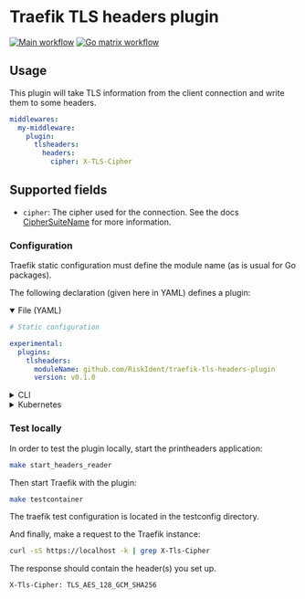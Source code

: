 # Traefik TLS headers plugin

[![Main workflow](https://github.com/RiskIdent/traefik-tls-headers-plugin/actions/workflows/main.yml/badge.svg)](https://github.com/RiskIdent/traefik-tls-headers-plugin/actions/workflows/main.yml)
[![Go matrix workflow](https://github.com/RiskIdent/traefik-tls-headers-plugin/actions/workflows/go-cross.yml/badge.svg)](https://github.com/RiskIdent/traefik-tls-headers-plugin/actions/workflows/go-cross.yml)

## Usage

This plugin will take TLS information from the client connection and write them to some headers.

```yaml
middlewares:
  my-middleware:
    plugin:
      tlsheaders:
        headers:
          cipher: X-TLS-Cipher
```

## Supported fields
- `cipher`: The cipher used for the connection. See the docs [CipherSuiteName](https://pkg.go.dev/crypto/tls#CipherSuiteName) for more information.

### Configuration

Traefik static configuration must define the module name (as is usual for Go packages).

The following declaration (given here in YAML) defines a plugin:

<details open><summary>File (YAML)</summary>

```yaml
# Static configuration

experimental:
  plugins:
    tlsheaders:
      moduleName: github.com/RiskIdent/traefik-tls-headers-plugin
      version: v0.1.0
```

</details>

<details><summary>CLI</summary>

```bash
# Static configuration

--experimental.plugins.tlsheaders.moduleName=github.com/RiskIdent/traefik-tls-headers-plugin
--experimental.plugins.tlsheaders.version=v0.1.0
```

</details>


<details><summary>Kubernetes</summary>

```yaml
# Dynamic configuration

apiVersion: traefik.io/v1alpha1
kind: Middleware
metadata:
  name: my-middleware
spec:
  plugin:
    tlsheaders:
      headers:
        cipher: X-TLS-Cipher
```

</details>

### Test locally

In order to test the plugin locally, start the printheaders application:

```bash
make start_headers_reader
```

Then start Traefik with the plugin:

```bash
make testcontainer
```

The traefik test configuration is located in the testconfig directory.

And finally, make a request to the Traefik instance:

```bash
curl -sS https://localhost -k | grep X-Tls-Cipher
```

The response should contain the header(s) you set up.

```
X-Tls-Cipher: TLS_AES_128_GCM_SHA256
```
